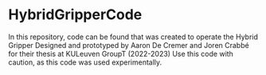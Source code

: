 # HybridGripperCode
In this repository, code can be found that was created to operate the Hybrid Gripper
Designed and prototyped by Aaron De Cremer and Joren Crabbé for their thesis at KULeuven GroupT (2022-2023)
Use this code with caution, as this code was used experimentally.
